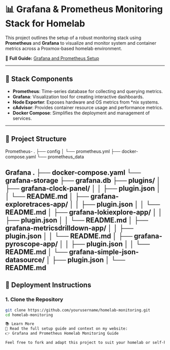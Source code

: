 # 📊 Grafana & Prometheus Monitoring Stack for Homelab

This project outlines the setup of a robust monitoring stack using **Prometheus** and **Grafana** to visualize and monitor system and container metrics across a Proxmox-based homelab environment.

🔗 **Full Guide:** [Grafana and Prometheus Setup](https://homelab.sanjuprojects.uk/grafana-and-prometheus/)

---

## 🧰 Stack Components

- **Prometheus**: Time-series database for collecting and querying metrics.
- **Grafana**: Visualization tool for creating interactive dashboards.
- **Node Exporter**: Exposes hardware and OS metrics from *nix systems.
- **cAdvisor**: Provides container resource usage and performance metrics.
- **Docker Compose**: Simplifies the deployment and management of services.

---

## 📁 Project Structure
Prometheus-
.
├── config
│   └── prometheus.yml
├── docker-compose.yaml
└── prometheus_data

Grafana
.
├── docker-compose.yaml
└── grafana-storage
    ├── grafana.db
    ├── plugins/
    │   ├── grafana-clock-panel/
    │   │   ├── plugin.json
    │   │   └── README.md
    │   ├── grafana-exploretraces-app/
    │   │   ├── plugin.json
    │   │   └── README.md
    │   ├── grafana-lokiexplore-app/
    │   │   ├── plugin.json
    │   │   └── README.md
    │   ├── grafana-metricsdrilldown-app/
    │   │   ├── plugin.json
    │   │   └── README.md
    │   ├── grafana-pyroscope-app/
    │   │   ├── plugin.json
    │   │   └── README.md
    │   └── grafana-simple-json-datasource/
    │       ├── plugin.json
    │       └── README.md
---

## 🚀 Deployment Instructions

### 1. Clone the Repository

```bash
git clone https://github.com/yourusername/homelab-monitoring.git
cd homelab-monitoring

📚 Learn More
📘 Read the full setup guide and context on my website:
👉 Grafana and Prometheus Homelab Monitoring Guide

Feel free to fork and adapt this project to suit your homelab or self-hosted monitoring needs!